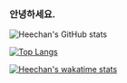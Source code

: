 ### 안녕하세요.



![Heechan's GitHub stats](https://github-readme-stats.vercel.app/api?username=heechankim&show_icons=true&theme=radical)

[![Top Langs](https://github-readme-stats.vercel.app/api/top-langs/?username=heechankim&langs_count=8&hide=javascript,html)](https://github.com/heechankim/github-readme-stats)

[![Heechan's wakatime stats](https://github-readme-stats.vercel.app/api/wakatime?username=heechankim)](https://github.com/heechankim/github-readme-stats)



<!--
**heechankim/heechankim** is a ✨ _special_ ✨ repository because its `README.md` (this file) appears on your GitHub profile.

Here are some ideas to get you started:

- 🔭 I’m currently working on ...
- 🌱 I’m currently learning ...
- 👯 I’m looking to collaborate on ...
- 🤔 I’m looking for help with ...
- 💬 Ask me about ...
- 📫 How to reach me: ...
- 😄 Pronouns: ...
- ⚡ Fun fact: ...
-->
